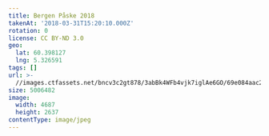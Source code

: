 ```yaml
---
title: Bergen Påske 2018
takenAt: '2018-03-31T15:20:10.000Z'
rotation: 0
license: CC BY-ND 3.0
geo:
  lat: 60.398127
  lng: 5.326591
tags: []
url: >-
  //images.ctfassets.net/bncv3c2gt878/3abBk4WFb4vjk7iglAe6GO/69e084aac2e82ffc1be108a602698c0e/bergen-pske-2018_41134494782_o
size: 5006482
image:
  width: 4687
  height: 2637
contentType: image/jpeg
---
```


